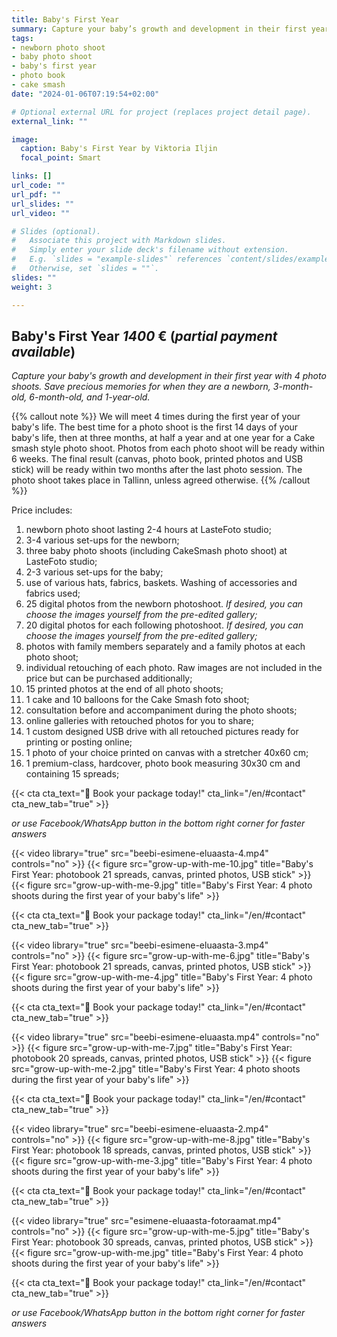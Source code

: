 ```yaml
---
title: Baby's First Year
summary: Capture your baby’s growth and development in their first year with 4 photo shoots. Save precious memories for when they are a newborn, 3-month-old, 6-month-old, and 1-year-old.
tags:
- newborn photo shoot
- baby photo shoot
- baby's first year
- photo book
- cake smash
date: "2024-01-06T07:19:54+02:00"

# Optional external URL for project (replaces project detail page).
external_link: ""

image:
  caption: Baby's First Year by Viktoria Iljin
  focal_point: Smart

links: []
url_code: ""
url_pdf: ""
url_slides: ""
url_video: ""

# Slides (optional).
#   Associate this project with Markdown slides.
#   Simply enter your slide deck's filename without extension.
#   E.g. `slides = "example-slides"` references `content/slides/example-slides.md`.
#   Otherwise, set `slides = ""`.
slides: ""
weight: 3

---
```

## Baby's First Year *1400* € (_partial payment available_)
_Capture your baby's growth and development in their first year with 4 photo shoots. Save precious memories for when they are a newborn, 3-month-old, 6-month-old, and 1-year-old._

{{% callout note %}}
We will meet 4 times during the first year of your baby's life. The best time for a photo shoot is the first 14 days of your baby's life, then at three months, at half a year and at one year for a Cake smash style photo shoot. Photos from each photo shoot will be ready within 6 weeks. The final result (canvas, photo book, printed photos and USB stick) will be ready within two months after the last photo session. The photo shoot takes place in Tallinn, unless agreed otherwise.
{{% /callout %}}

Price includes:
1. newborn photo shoot lasting 2-4 hours at LasteFoto studio;
2. 3-4 various set-ups for the newborn;
3. three baby photo shoots (including CakeSmash photo shoot) at LasteFoto studio;
4. 2-3 various set-ups for the baby;
5. use of various hats, fabrics, baskets. Washing of accessories and fabrics used;
6. 25 digital photos from the newborn photoshoot. _If desired, you can choose the images yourself from the pre-edited gallery;_
7. 20 digital photos for each following photoshoot. _If desired, you can choose the images yourself from the pre-edited gallery;_
8. photos with family members separately and a family photos at each photo shoot;
9. individual retouching of each photo. Raw images are not included in the price but can be purchased additionally;
10. 15 printed photos at the end of all photo shoots;
11. 1 cake and 10 balloons for the Cake Smash foto shoot;
12. consultation before and accompaniment during the photo shoots;
13. online galleries with retouched photos for you to share;
14. 1 custom designed USB drive with all retouched pictures ready for printing or posting online;
15. 1 photo of your choice printed on canvas with a stretcher 40x60 cm;
16. 1 premium-class, hardcover, photo book measuring 30x30 cm and containing 15 spreads;

{{< cta cta_text="💛 Book your package today!" cta_link="/en/#contact" cta_new_tab="true" >}}

_or use Facebook/WhatsApp button in the bottom right corner for faster answers_

{{< video library="true" src="beebi-esimene-eluaasta-4.mp4" controls="no" >}}
{{< figure src="grow-up-with-me-10.jpg" title="Baby's First Year: photobook 21 spreads, canvas, printed photos, USB stick" >}}
{{< figure src="grow-up-with-me-9.jpg" title="Baby's First Year: 4 photo shoots during the first year of your baby's life" >}}

{{< cta cta_text="💛 Book your package today!" cta_link="/en/#contact" cta_new_tab="true" >}}

{{< video library="true" src="beebi-esimene-eluaasta-3.mp4" controls="no" >}}
{{< figure src="grow-up-with-me-6.jpg" title="Baby's First Year: photobook 21 spreads, canvas, printed photos, USB stick" >}}
{{< figure src="grow-up-with-me-4.jpg" title="Baby's First Year: 4 photo shoots during the first year of your baby's life" >}}

{{< cta cta_text="💛 Book your package today!" cta_link="/en/#contact" cta_new_tab="true" >}}

{{< video library="true" src="beebi-esimene-eluaasta.mp4" controls="no" >}}
{{< figure src="grow-up-with-me-7.jpg" title="Baby's First Year: photobook 20 spreads, canvas, printed photos, USB stick" >}}
{{< figure src="grow-up-with-me-2.jpg" title="Baby's First Year: 4 photo shoots during the first year of your baby's life" >}}

{{< cta cta_text="💛 Book your package today!" cta_link="/en/#contact" cta_new_tab="true" >}}

{{< video library="true" src="beebi-esimene-eluaasta-2.mp4" controls="no" >}}
{{< figure src="grow-up-with-me-8.jpg" title="Baby's First Year: photobook 18 spreads, canvas, printed photos, USB stick" >}}
{{< figure src="grow-up-with-me-3.jpg" title="Baby's First Year: 4 photo shoots during the first year of your baby's life" >}}

{{< cta cta_text="💛 Book your package today!" cta_link="/en/#contact" cta_new_tab="true" >}}

{{< video library="true" src="esimene-eluaasta-fotoraamat.mp4" controls="no" >}}
{{< figure src="grow-up-with-me-5.jpg" title="Baby's First Year: photobook 30 spreads, canvas, printed photos, USB stick" >}}
{{< figure src="grow-up-with-me.jpg" title="Baby's First Year: 4 photo shoots during the first year of your baby's life" >}}

{{< cta cta_text="💛 Book your package today!" cta_link="/en/#contact" cta_new_tab="true" >}}

_or use Facebook/WhatsApp button in the bottom right corner for faster answers_
